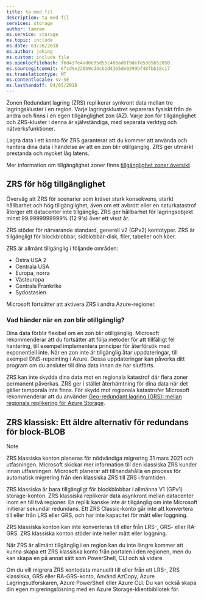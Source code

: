```yaml
---
title: ta med fil
description: ta med fil
services: storage
author: tamram
ms.service: storage
ms.topic: include
ms.date: 03/26/2018
ms.author: jeking
ms.custom: include file
ms.openlocfilehash: f6d437e4ad0e05d55c408ad8f9defe5385b52050
ms.sourcegitcommit: 6fcd9e220b9cd4cb2d4365de0299bf48fbb18c17
ms.translationtype: MT
ms.contentlocale: sv-SE
ms.lasthandoff: 04/05/2018
---
```

Zonen Redundant lagring (ZRS) replikerar synkront data mellan tre lagringskluster i en region. Varje lagringsklustret separeras fysiskt från de andra och finns i en egen tillgänglighet zon (AZ). Varje zon för tillgänglighet och ZRS-kluster i denna är självständiga, med separata verktyg och nätverksfunktioner.

Lagra data i ett konto för ZRS garanterar att du kommer att använda och hantera dina data i händelse av att en zon blir otillgänglig. ZRS ger utmärkt prestanda och mycket låg latens.

Mer information om tillgänglighet zoner finns [tillgänglighet zoner översikt](https://docs.microsoft.com/azure/availability-zones/az-overview).

## <a name="zrs-for-high-availability"></a>ZRS för hög tillgänglighet 

Överväg att ZRS för scenarier som kräver stark konsekvens, starkt hållbarhet och hög tillgänglighet, även om ett avbrott eller en naturkatastrof återger ett datacenter inte tillgänglig. ZRS ger hållbarhet för lagringsobjekt minst 99.9999999999% (12 9's) över ett visst år.

ZRS stöder för närvarande standard, generell v2 (GPv2) kontotyper. ZRS är tillgängligt för blockblobbar, sidblobbar-disk, filer, tabeller och köer. 

ZRS är allmänt tillgänglig i följande områden:

- Östra USA 2
- Centrala USA
- Europa, norra
- Västeuropa
- Centrala Frankrike
- Sydostasien

Microsoft fortsätter att aktivera ZRS i andra Azure-regioner.

### <a name="what-happens-when-a-zone-becomes-unavailable"></a>Vad händer när en zon blir otillgänglig?

Dina data förblir flexibel om en zon blir otillgänglig. Microsoft rekommenderar att du fortsätter att följa metoder för att tillfälligt fel hantering, till exempel implementera principer för återförsök med exponentiell inte. När en zon inte är tillgänglig åtar uppdateringar, till exempel DNS-repointing i Azure. Dessa uppdateringar kan påverka ditt program om du ansluter till dina data innan de har slutförts.

ZRS kan inte skydda dina data mot en regionala katastrof där flera zoner permanent påverkas. ZRS ger i stället återhämtning för dina data när det gäller temporala inte finns. För skydd mot regionala katastrofer Microsoft rekommenderar att du använder [Geo-redundant lagring (GRS): mellan regionala replikering för Azure Storage](../articles/storage/common/storage-redundancy-grs.md).

## <a name="zrs-classic-a-legacy-option-for-block-blobs-redundancy"></a>ZRS klassisk: Ett äldre alternativ för redundans för block-BLOB
> [!NOTE]
> ZRS klassiska konton planeras för nödvändiga migrering 31 mars 2021 och utfasningen. Microsoft skickar mer information till den klassiska ZRS kunder innan utfasningen. Microsoft planerar att tillhandahålla en process för automatisk migrering från den klassiska ZRS till ZRS i framtiden.

ZRS klassiska är bara tillgängligt för blockblobbar i allmänna V1 (GPv1) storage-konton. ZRS klassiska replikerar data asynkront mellan datacenter inom en till två regioner. En replik kanske inte är tillgänglig om inte Microsoft initierar sekundär redundans. Ett ZRS Classic-konto går inte att konvertera till eller från LRS eller GRS, och har inte kapacitet för mått eller loggning.

ZRS klassiska konton kan inte konverteras till eller från LRS-, GRS- eller RA-GRS. ZRS klassiska konton stöder inte heller mått eller loggning.

När ZRS är allmänt tillgänglig i en region kan du inte längre kommer att kunna skapa ett ZRS klassiska konto från portalen i den regionen, men du kan skapa en på annat sätt som PowerShell, CLI och så vidare.

Om du vill migrera ZRS kontodata manuellt till eller från ett LRS-, ZRS klassiska, GRS eller RA-GRS-konto, Använd AzCopy, Azure Lagringsutforskaren, Azure PowerShell eller Azure CLI. Du kan också skapa din egen migreringslösning med en Azure Storage-klientbibliotek för.